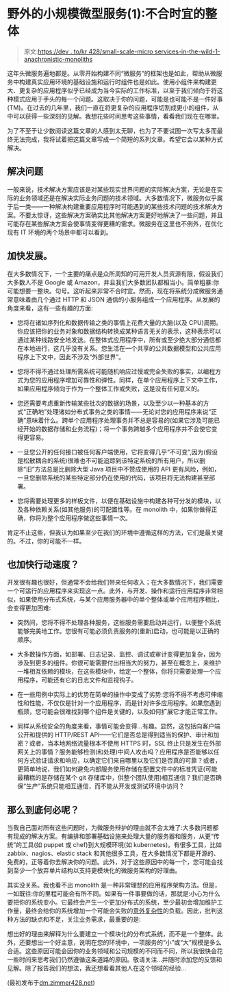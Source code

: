 # 野外的小规模微型服务(1):不合时宜的整体

> 原文:[https://dev . to/kr 428/small-scale-micro services-in-the-wild-1-anachronistic-monoliths](https://dev.to/kr428/small-scale-microservices-in-the-wild-1-anachronistic-monoliths)

这年头微服务遍地都是。从零开始构建不同“微服务”的框架也是如此，帮助从微服务中构建真实应用环境的基础设施和运行时组件也是如此。使用小组件来构建更大、更复杂的应用程序似乎已经成为当今实际的工作标准，以至于我们倾向于将这种模式应用于手头的每一个问题。这取决于你的问题，可能是也可能不是一件好事(TM)。在过去的几年里，我们一直在将更复杂的应用程序切割成更小的组件，从中可以获得一些深刻的见解。我想花些时间思考这些事情，看看我们现在在哪里。

为了不至于让少数阅读这篇文章的人感到太无聊，也为了不要试图一次写太多而最终无法完成，我将试着把这篇文章写成一个简短的系列文章。希望它会以某种方式解决。

## 解决问题

一般来说，技术解决方案应该是对某些现实世界问题的实际解决方案，无论是在实际的业务领域还是在解决实际业务问题的技术领域。大多数情况下，微服务似乎属于后一类——一种解决构建重要应用程序时可能遇到的某些技术问题的技术解决方案。不要太惊讶，这些解决方案确实比其他解决方案更好地解决了一些问题，并且可能存在某些解决方案会使事情变得更糟的需求。微服务在这里也不例外，在优化现有 IT 环境的两个场景中都可以看到。

## 加快发展。

在大多数情况下，一个主要的痛点是众所周知的可用开发人员资源有限，假设我们大多数人不是 Google 或 Amazon，并且我们大多数团队都相当小。简单粗暴:你可能想要一整块。句号。这听起来非常不合时宜。然而，现在将系统分成微服务通常意味着由几个通过 HTTP 和 JSON 通信的小服务组成一个应用程序。从发展的角度来看，这有一些有趣的方面:

*   您将在诸如序列化和数据传输之类的事情上花费大量的大脑(以及 CPU)周期。你应该把你的业务对象和数据结构转换成某种语言无关的表示，这种表示可以通过某种线路安全地发送。在整体式应用程序中，所有或至少绝大部分通信都在本地进行，这几乎没有关系。您生活在一个共享的公共数据模型和公共应用程序上下文中，因此不涉及“外部世界”。

*   您将不得不通过处理所需系统可能随机响应过慢或完全失败的事实，以编程方式为您的应用程序增加可靠性和弹性。同样，在单个应用程序上下文中工作，如果应用程序倾向于作为一个整体工作或失败，这是没有任何意义的。

*   您还需要考虑重新传输某些批次的数据的场景，以及至少以一种基本的方式“正确地”处理诸如分布式事务之类的事情——无论对您的应用程序来说“正确”意味着什么。跨单个应用程序处理事务并不总是容易的(如果它涉及可能已经开始的数据存储和业务流程)；将一个事务跨越多个应用程序并不会使它变得更容易。

*   一旦您公开的任何接口被任何客户端使用，它将变得几乎“不可变”,因为(假设是松散耦合的系统)很难也不可能追踪到该特定系统的所有用户，所以删除“旧”方法总是比删除大型 Java 项目中不赞成使用的 API 更有风险，例如，一旦您删除系统的某些特定部分仍在使用的代码，该项目将无法构建甚至部署。

*   您将需要处理更多的样板文件，以便在基础设施中构建各种可分发的模块，以及各种依赖关系(如其他服务)的可配置性等。在 monolith 中，如果你做得正确，你将为整个应用程序做这些事情一次。

肯定不止这些，但我认为如果至少在我们的环境中遵循这样的方法，它们是最关键的。不过，你的可能不一样。

## 也加快行动速度？

开发很有趣也很好，但通常不会给我们带来任何收入；在大多数情况下，我们需要一个可运行的应用程序来实现这一点。此外，与开发、操作和运行应用程序非常相似，如果使用分布式系统，与某个应用服务器中的单个整体或单个应用程序相比，会变得更加困难:

*   突然间，您将不得不处理各种服务，这些服务需要启动并运行，以便整个系统能够完美地工作。您很有可能必须负责服务的(重新)启动，也可能是以正确的顺序。

*   大多数操作方面，如部署、日志记录、监控、调试或审计变得更加复杂，因为涉及到更多的组件。你很可能需要付出相当大的努力，甚至在概念上，来维护一堆相互依赖的模块，在这些模块中，给定一个整体，你将只需要处理一个应用程序，可能还有它的日志文件和监视钩子。

*   在一些用例中实际上的优势在简单的操作中变成了劣势:您将不得不考虑可伸缩性和性能，不仅仅是针对一个应用程序，而是针对许多应用程序。如果您遇到瓶颈，您可能会很难找到哪个组件是关键的，以及如何扩展它才能正常工作。

*   同样从系统安全的角度来看，事情可能会变得…有趣。显然，这包括向客户端公开和提供的 HTTP/REST API——它们是否总是得到适当的保护、审计和加密？或者，当本地网络流量根本不使用 HTTPS 时，SSL 终止只是发生在外部网关上的事情？服务能够检测(和处理)中间人攻击吗？应用程序是否能够以任何方式验证请求和响应，以确定它们来自哪里以及它们是否真的可靠？或者，更简单地说，我们如何避免内部服务使用存储在配置文件中的标准凭证(可能最糟糕的是存储在某个 git 存储库中，供整个团队使用)相互通信？我们是否确保“生产”系统只能相互通信，而不能从开发或测试环境中访问？

## 那么到底何必呢？

当我自己面对所有这些问题时，为微服务辩护的理由就不会太难了:大多数问题都有现成的解决方案。有编排和部署基础设施来处理大量的服务器和服务，从更“传统”的工具(如 puppet 或 chef)到大规模环境(如 kubernetes)。有很多工具，比如 zabbix、nagios、elastic stack 和其他很多工具，在大多数情况下都是开源的、免费的，正等着你去解决你的问题。此外，对于这些原因中的每一个，您可能会找到至少一个放弃单片结构以支持更模块化的微服务架构的好理由。

其实没关系。我也看不出 monolith 是一种非常理想的应用程序架构方法。但是，一如既往:你的里程可能会有所不同。如果有一件事要做的话，那就是:小心为什么要把你的系统变小。它最终会产生一个更加分布式的系统，至少最初会增加维护工作量，最终会给你的系统增加一个可能会失败的[意外复杂性](https://en.wikipedia.org/wiki/No_Silver_Bullet)的负载。因此，批判这种方法的缺点和不足，关注业务需求，最重要的是:

想出好的理由来解释为什么要建立一个模块化的分布式系统，而不是一个整体。此外，还要想出一个好主意，说明在您的环境中，一项服务的“小”或“大”规模是多么合适。这些原因可能会因你的业务领域和公司规模的不同而不同，所以我很快会花一些时间来思考我们仍然遵循这条道路的原因。敬请关注…并随时添加您的反馈和见解。除了报告我们的想法，我还想看看其他人在这个领域的经验...

(最初发布于[dm.zimmer428.net](http://dm.zimmer428.net/2017/09/small-scale-microservices-in-the-wild-1-anachronistic-monoliths/))